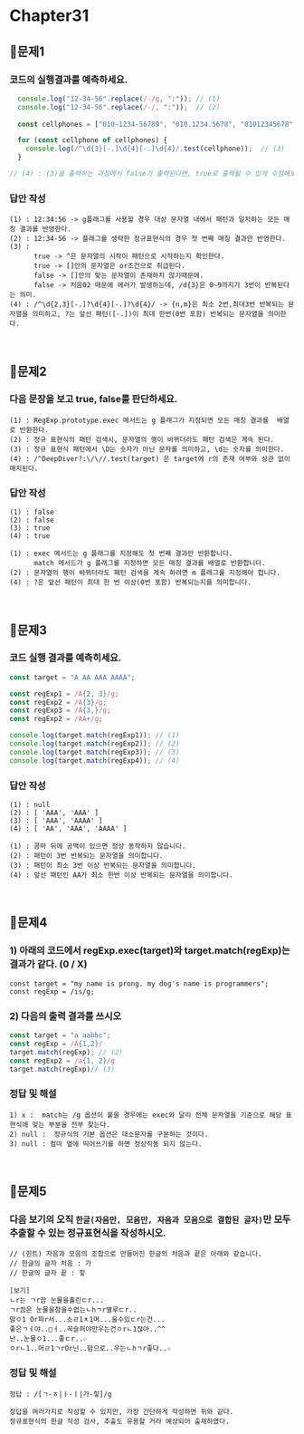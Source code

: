 # Chapter31
## 📌문제1
### 코드의 실행결과를 예측하세요.
```js
  console.log("12-34-56".replace(/-/g, ":")); // (1)
  console.log("12-34-56".replace(/-/, ":"));  // (2)
  
  const cellphones = ["010-1234-56789", "010.1234.5678", "01012345678", "02-2134-1233"];

  for (const cellphone of cellphones) {
    console.log(/^\d{3}[-.]\d{4}[-.]\d{4}/.test(cellphone));  // (3)
  }

// (4) : (3)을 출력하는 과정에서 false가 출력된다면, true로 출력될 수 있게 수정해보세요.

```
### 답안 작성
```
(1) : 12:34:56 -> g플래그를 사용할 경우 대상 문자열 내에서 패턴과 일치하는 모든 매칭 결과를 반영한다.
(2) : 12:34-56 -> 플래그를 생략한 정규표현식의 경우 첫 번째 매칭 결과만 반영한다.
(3) : 
      true -> ^은 문자열의 시작이 패턴으로 시작하는지 확인한다.
      true -> []안의 문자열은 or조건으로 취급된다.
      false -> []안의 맞는 문자열이 존재하지 않기때문에.
      false -> 처음02 때문에 에러가 발생하는데, /d{3}은 0~9까지가 3번이 반복된다는 의미.
(4) : /^\d{2,3}[-.]?\d{4}[-.]?\d{4}/ -> {n,m}은 최소 2번,최대3번 반복되는 문자열을 의미하고, ?는 앞선 패턴([-.])이 최대 한번(0번 포함) 반복되는 문자열을 의미한다.
```

<br>

## 📌문제2

### 다음 문장을 보고 true, false를 판단하세요.

```
(1) : RegExp.prototype.exec 메서드는 g 플래그가 지정되면 모든 매칭 결과를  배열로 반환한다.
(2) : 정규 표현식의 패턴 검색시, 문자열의 행이 바뀌더라도 패턴 검색은 계속 된다.
(3) : 정규 표현식 패턴에서 \D는 숫자가 아닌 문자를 의미하고, \d는 숫자를 의미한다.
(4) : /^DeepDiver?:\/\//.test(target) 은 target에 r의 존재 여부와 상관 없이 매치된다.
```

### 답안 작성

```
(1) : false
(2) : false
(3) : true
(4) : true
```

```
(1) : exec 메서드는 g 플래그를 지정해도 첫 번째 결과만 반환합니다.
      match 메서드가 g 플래그를 지정하면 모든 매칭 결과를 배열로 반환합니다.
(2) : 문자열의 행이 바뀌더라도 패턴 검색을 계속 하려면 m 플래그를 지정해야 합니다.
(4) : ?은 앞선 패턴이 최대 한 번 이상(0번 포함) 반복되는지를 의미합니다.
```

<br>

## 📌문제3

### 코드 실행 결과를 예측히세요.

```js
const target = "A AA AAA AAAA";

const regExp1 = /A{2, 3}/g;
const regExp2 = /A{3}/g;
const regExp3 = /A{3,}/g;
const regExp2 = /AA+/g;

console.log(target.match(regExp1)); // (1)
console.log(target.match(regExp2)); // (2)
console.log(target.match(regExp3)); // (3)
console.log(target.match(regExp4)); // (4)
```

### 답안 작성

```
(1) : null 
(2) : [ 'AAA', 'AAA' ]
(3) : [ 'AAA', 'AAAA' ]
(4) : [ 'AA', 'AAA', 'AAAA' ]
```

```
(1) : 콤마 뒤에 공백이 있으면 정상 동작하지 않습니다.
(2) : 패턴이 3번 반복되는 문자열을 의미합니다.
(3) : 패턴이 최소 3번 이상 반복되는 문자열을 의미합니다.
(4) : 앞선 패턴인 AA가 최소 한번 이상 반복되는 문자열을 의미합니다.
```

<br>

## 📌문제4

### 1) 아래의 코드에서 regExp.exec(target)와 target.match(regExp)는 결과가 같다. (0 / X)
```
const target = "my name is prong. my dog's name is programmers";
const regExp = /is/g;
```

### 2) 다음의 출력 결과를 쓰시오
```js
const target = "a aabbc";
const regExp = /A{1,2}/
target.match(regExp); // (2)
const regExp2 = /a{1, 2}/g
target.match(regExp)// (3)
```

### 정답 및 해설

```
1) x :  match는 /g 옵션이 붙을 경우에는 exec와 달리 전체 문자열을 기준으로 해당 표현식에 맞는 부분을 전부 찾는다. 
2) null :  정규식의 기본 옵션은 대소문자를 구분하는 것이다. 
3) null : 컴마 옆에 띄어쓰기를 하면 정상작동 되지 않는다. 
```

<br>

## 📌문제5
### 다음 보기의 오직 `한글(자음만, 모음만, 자음과 모음으로 결합된 글자)`만 모두 추출할 수 있는 정규표현식을 작성하시오.
```
// (힌트) 자음과 모음의 조합으로 만들어진 한글의 처음과 끝은 아래와 같습니다.
// 한글의 글자 처음 : 가
// 한글의 글자 끝 : 힣

[보기]
ㄴr는 ㄱr끔 눈물을흘린ㄷr...
ㄱr끔은 눈물을참을수없는ㄴhㄱr별루ㄷr..
맘ㅇ1 Or파r서...소ㄹ1ㅊ1며...울수있ㄷr는건...
좋은ㄱㅓ야..□ㅓ..꼭슬퍼야만우는건ㅇrㄴ1잖아..^^
난..눈물ㅇ1...좋ㄷr..☆
ㅇrㄴ1..머ㄹ1ㄱrOr닌..맘으로..우는ㄴhㄱr좋다..☆
```
### 정답 및 해설
```
정답 : /[ㄱ-ㅎ|ㅏ-ㅣ|가-힣]/g

정답을 여러가지로 작성할 수 있지만, 가장 간단하게 작성하면 위와 같다.
정규표현식의 한글 작성 검사, 추출도 유용할 거라 예상되어 출제하였다.
```
